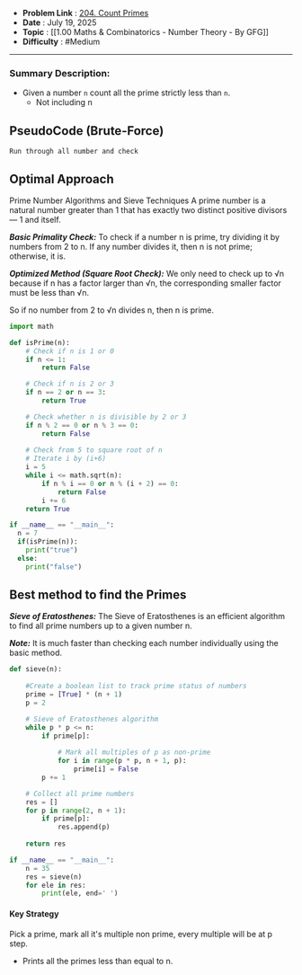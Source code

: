 - **Problem Link** : [204. Count Primes](https://leetcode.com/problems/count-primes/)
- **Date** : July 19, 2025
- **Topic** : [[1.00 Maths & Combinatorics - Number Theory - By GFG]]
- **Difficulty** : #Medium 

---
### Summary Description: 
- Given a number `n` count all the prime strictly less than `n`.
	- Not including n

## PseudoCode (Brute-Force)
```
Run through all number and check
```

## Optimal Approach

Prime Number Algorithms and Sieve Techniques
A prime number is a natural number greater than 1 that has exactly two distinct positive divisors — 1 and itself.

***Basic Primality Check:*** To check if a number n is prime, try dividing it by numbers from 2 to n. If any number divides it, then n is not prime; otherwise, it is.

***Optimized Method (Square Root Check):*** We only need to check up to √n because if n has a factor larger than √n, the corresponding smaller factor must be less than √n.

So if no number from 2 to √n divides n, then n is prime.
```Python
import math

def isPrime(n):
    # Check if n is 1 or 0
    if n <= 1:
        return False

    # Check if n is 2 or 3
    if n == 2 or n == 3:
        return True

    # Check whether n is divisible by 2 or 3
    if n % 2 == 0 or n % 3 == 0:
        return False
    
    # Check from 5 to square root of n
    # Iterate i by (i+6)
    i = 5
    while i <= math.sqrt(n):
        if n % i == 0 or n % (i + 2) == 0:
            return False
        i += 6
    return True

if __name__ == "__main__":
  n = 7
  if(isPrime(n)): 
    print("true")
  else:
    print("false")
```

## Best method to find the Primes
***Sieve of Eratosthenes:*** The Sieve of Eratosthenes is an efficient algorithm to find all prime numbers up to a given number n.

***Note:*** It is much faster than checking each number individually using the basic method.
```Python
def sieve(n):
   
    #Create a boolean list to track prime status of numbers
    prime = [True] * (n + 1)
    p = 2

    # Sieve of Eratosthenes algorithm
    while p * p <= n:
        if prime[p]:
            
            # Mark all multiples of p as non-prime
            for i in range(p * p, n + 1, p):
                prime[i] = False
        p += 1

    # Collect all prime numbers
    res = []
    for p in range(2, n + 1):
        if prime[p]:
            res.append(p)
    
    return res

if __name__ == "__main__":
    n = 35
    res = sieve(n)
    for ele in res:
        print(ele, end=' ')
```

#### Key Strategy
Pick a prime, mark all it's multiple non prime, every multiple will be at p step.
- Prints all the primes less than equal to n.